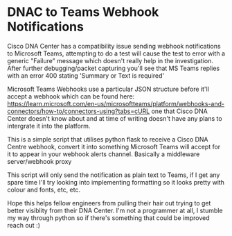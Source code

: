 # DNAC to Teams Webhook Notifications
Cisco DNA Center has a compatibility issue sending webhook notifications to Microsoft Teams,  attempting to do a test will cause the test to error with a generic "Failure" message which doesn't really help in the investigation.  After further debugging/packet capturing you'll see that MS Teams replies with an error 400 stating 'Summary or Text is required'

Microsoft Teams Webhooks use a particular JSON structure before it'll accept a webhook which can be found here: https://learn.microsoft.com/en-us/microsoftteams/platform/webhooks-and-connectors/how-to/connectors-using?tabs=cURL one that Cisco DNA Center doesn't know about and at time of writing doesn't have any plans to intergrate it into the platform.

This is a simple script that utilises python flask to receive a Cisco DNA Centre webhook, convert it into something Microsoft Teams will accept for it to appear in your webhook alerts channel.  Basically a middleware server/webhook proxy

This script will only send the notification as plain text to Teams, if I get any spare time I'll try looking into implementing formatting so it looks pretty with colour and fonts, etc, etc. 

Hope this helps fellow engineers from pulling their hair out trying to get better visiblity from their DNA Center.  I'm not a programmer at all, I stumble my way through python so if there's something that could be improved reach out :)
